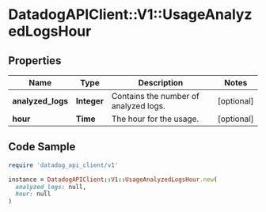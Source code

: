 # DatadogAPIClient::V1::UsageAnalyzedLogsHour

## Properties

| Name | Type | Description | Notes |
| ---- | ---- | ----------- | ----- |
| **analyzed_logs** | **Integer** | Contains the number of analyzed logs. | [optional] |
| **hour** | **Time** | The hour for the usage. | [optional] |

## Code Sample

```ruby
require 'datadog_api_client/v1'

instance = DatadogAPIClient::V1::UsageAnalyzedLogsHour.new(
  analyzed_logs: null,
  hour: null
)
```

